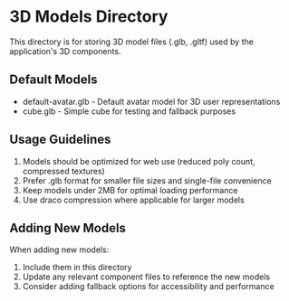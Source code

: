# 3D Models Directory

This directory is for storing 3D model files (.glb, .gltf) used by the application's 3D components.

## Default Models

- default-avatar.glb - Default avatar model for 3D user representations
- cube.glb - Simple cube for testing and fallback purposes

## Usage Guidelines

1. Models should be optimized for web use (reduced poly count, compressed textures)
2. Prefer .glb format for smaller file sizes and single-file convenience
3. Keep models under 2MB for optimal loading performance
4. Use draco compression where applicable for larger models

## Adding New Models

When adding new models:
1. Include them in this directory
2. Update any relevant component files to reference the new models
3. Consider adding fallback options for accessibility and performance
